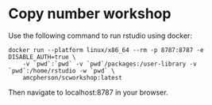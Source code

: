 # Copy number workshop


Use the following command to run rstudio using docker:

```
docker run --platform linux/x86_64 --rm -p 8787:8787 -e DISABLE_AUTH=true \
    -v `pwd`:`pwd` -v `pwd`/packages:/user-library -v `pwd`:/home/rstudio -w `pwd` \
    amcpherson/scworkshop:latest
```

Then navigate to localhost:8787 in your browser.

